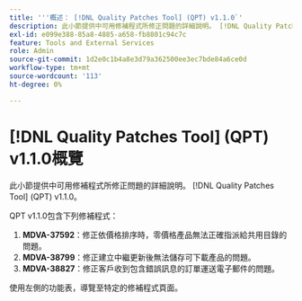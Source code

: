 ```yaml
---
title: '''概述： [!DNL Quality Patches Tool] (QPT) v1.1.0`'
description: 此小節提供中可用修補程式所修正問題的詳細說明。 [!DNL Quality Patches Tool] (QPT) v1.1.0。
exl-id: e099e388-85a8-4885-a658-fb8801c94c7c
feature: Tools and External Services
role: Admin
source-git-commit: 1d2e0c1b4a8e3d79a362500ee3ec7bde84a6ce0d
workflow-type: tm+mt
source-wordcount: '113'
ht-degree: 0%

---
```


# [!DNL Quality Patches Tool] (QPT) v1.1.0概覽

此小節提供中可用修補程式所修正問題的詳細說明。 [!DNL Quality Patches Tool] (QPT) v1.1.0。

QPT v1.1.0包含下列修補程式：

1. **MDVA-37592**：修正依價格排序時，零價格產品無法正確指派給共用目錄的問題。
1. **MDVA-38799**：修正建立中繼更新後無法儲存可下載產品的問題。
1. **MDVA-38827**：修正客戶收到包含錯誤訊息的訂單運送電子郵件的問題。

使用左側的功能表，導覽至特定的修補程式頁面。
